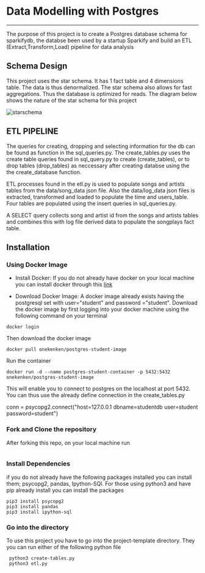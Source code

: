 # Data Modelling with Postgres
---

The purpose of this project is to create a Postgres database schema for  sparkifydb, the databse been used by a startup Sparkify and build an ETL (Extract,Transform,Load) pipeline for data analysis

## Schema Design

This project uses the star schema. It has 1 fact table and 4 dimensions table. The data is thus denormalized. The star schema also allows for fast aggregations. Thus the database is optimized for reads. The diagram below shows the nature of the star schema for this project

![starschema]()

## ETL PIPELINE

The queries for creating, dropping and selecting information for the db can be found as function in the sql_queries.py. The create_tables.py uses the create table queries found in sql_query.py to create (create_tables), or to drop tables (drop_tables) as neccessary after creating databse using the the create_database function.

ETL processes found in the etl.py is used to populate songs and artists tables from the  data/song_data json file. Also the  data/log_data json files is extracted, transformed and loaded to populate the time and users_table. Four tables are populated using the insert queries in  sql_queries.py.

A SELECT query collects song and artist id from the songs and artists tables and combines this with log file derived data to populate the songplays fact table.


## Installation

### Using Docker Image
- Install Docker:
 If you do not already have docker on your local machine you can install docker through this [link]()

- Download Docker Image:
 A docker image already exists having the postgresql set with user="student" and password ="student". 
 Download the docker image by first logging into your docker machine using the following command on your terminal

 ```
 docker login

 ```
 Then download the docker image
 
 ```
 docker pull onekenken/postgres-student-image

 ```
 Run the container 
 ```
docker run -d --name postgres-student-container -p 5432:5432 onekenken/postgres-student-image

 ```

 This will enable you to connect to postgres on the localhost at port 5432. You can thus use the already define connection in the create_tables.py

 conn = psycopg2.connect("host=127.0.0.1 dbname=studentdb user=student password=student")

### Fork and Clone the repository
After forking this repo, on your local machine run 
``` git clone  <gitrepo url >
```
### Install Dependencies
if you do not already have the  following packages installed you can install them; psycopg2, pandas, Ipython-SQl. For those using python3 and have pip already install you can install the packages

```
pip3 install psycopg2
pip3 install pandas
pip3 install ipython-sql
```
### Go into the directory
To use this project you have to go into the project-template directory. They you can run either of the following python file

```
 python3 create-tables.py
 python3 etl.py
```